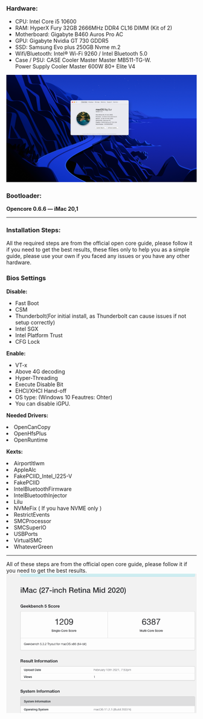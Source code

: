 
<h3>Hardware:</h3>
<ul>
<li>CPU: Intel Core i5 10600</li>
<li>RAM: HyperX Fury 32GB 2666MHz DDR4 CL16 DIMM (Kit of 2)</li>
<li>Motherboard: Gigabyte B460 Auros Pro AC</li>
<li>GPU: Gigabyte Nvidia GT 730 GDDR5</li>
<li>SSD: Samsung Evo plus 250GB Nvme m.2</li>
<li>Wifi/Bluetooth: Intel® Wi-Fi 9260 / Intel Bluetooth 5.0</li>
<li>Case / PSU: CASE Cooler Master Master MB511-TG-W.
<br>Power Supply Cooler Master 600W 80+ Elite V4</li>
</ul>

<div>
<img src="images/specs.png">
</div>

<h3>Bootloader:</h3>
<b>Opencore 0.6.6 — iMac 20,1</b>
<hr>
<h3>Installation Steps:</h3>
All the required steps are from the official open core guide, please follow it if you need to get the best results, these files only to help you as a simple guide, please use your own if you faced any issues or you have any other hardware.

<h3>Bios Settings</h3>
<b>Disable:</b>
<ul>
    <li>Fast Boot</li>
    <li>CSM</li>
    <li>Thunderbolt(For initial install, as Thunderbolt can cause issues if not setup correctly)</li>
    <li>Intel SGX</li>
    <li>Intel Platform Trust</li>
    <li>CFG Lock</li>
</ul>

<b>Enable:</b>
<ul>
<li>VT-x</li>
<li>Above 4G decoding</li>
<li>Hyper-Threading</li>
<li>Execute Disable Bit</li>
<li>EHCI/XHCI Hand-off</li>
<li>OS type: (Windows 10 Feautres: Ohter)</li>
<li>You can disable iGPU.</li>
</ul>

<b>Needed Drivers:</b>

<li>OpenCanCopy</li>
<li>OpenHfsPlus</li>
<li>OpenRuntime</li>

<b>Kexts:</b>

<li>Airportltlwm</li>
<li>AppleAlc</li>
<li>FakePCIID_Intel_I225-V</li>
<li>FakePCIID</li>
<li>IntelBluetoothFirmware</li>
<li>IntelBluetoothInjector</li>
<li>Lilu</li>
<li>NVMeFix ( If you have NVME only )</li>
<li>RestrictEvents</li>
<li>SMCProcessor</li>
<li>SMCSuperIO</li>
<li>USBPorts</li>
<li>VirtualSMC</li>
<li>WhateverGreen</li>

<hr>
All of these steps are from the official open core guide, please follow it if you need to get the best results.
<br>
<img src="images/benchmark.png">
